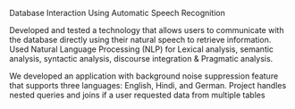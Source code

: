 Database Interaction Using Automatic Speech Recognition

Developed and tested a technology that allows users to communicate with the database directly using their natural speech to retrieve information. Used Natural Language Processing (NLP) for Lexical analysis, semantic analysis, syntactic analysis, discourse integration & Pragmatic analysis.

We developed an application with background noise suppression feature that supports three languages: English, Hindi, and German. 
Project handles nested queries and joins if a user requested data from multiple tables
